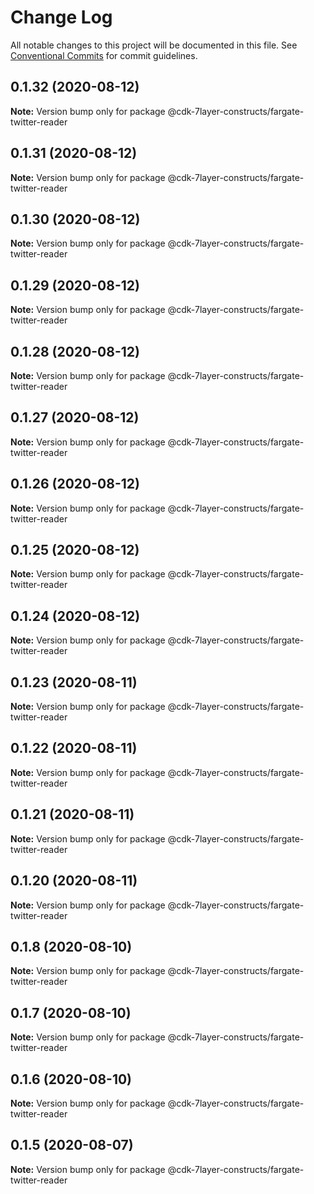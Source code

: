 # Change Log

All notable changes to this project will be documented in this file.
See [Conventional Commits](https://conventionalcommits.org) for commit guidelines.

## 0.1.32 (2020-08-12)

**Note:** Version bump only for package @cdk-7layer-constructs/fargate-twitter-reader





## 0.1.31 (2020-08-12)

**Note:** Version bump only for package @cdk-7layer-constructs/fargate-twitter-reader





## 0.1.30 (2020-08-12)

**Note:** Version bump only for package @cdk-7layer-constructs/fargate-twitter-reader





## 0.1.29 (2020-08-12)

**Note:** Version bump only for package @cdk-7layer-constructs/fargate-twitter-reader





## 0.1.28 (2020-08-12)

**Note:** Version bump only for package @cdk-7layer-constructs/fargate-twitter-reader





## 0.1.27 (2020-08-12)

**Note:** Version bump only for package @cdk-7layer-constructs/fargate-twitter-reader





## 0.1.26 (2020-08-12)

**Note:** Version bump only for package @cdk-7layer-constructs/fargate-twitter-reader





## 0.1.25 (2020-08-12)

**Note:** Version bump only for package @cdk-7layer-constructs/fargate-twitter-reader





## 0.1.24 (2020-08-12)

**Note:** Version bump only for package @cdk-7layer-constructs/fargate-twitter-reader





## 0.1.23 (2020-08-11)

**Note:** Version bump only for package @cdk-7layer-constructs/fargate-twitter-reader





## 0.1.22 (2020-08-11)

**Note:** Version bump only for package @cdk-7layer-constructs/fargate-twitter-reader





## 0.1.21 (2020-08-11)

**Note:** Version bump only for package @cdk-7layer-constructs/fargate-twitter-reader





## 0.1.20 (2020-08-11)

**Note:** Version bump only for package @cdk-7layer-constructs/fargate-twitter-reader





## 0.1.8 (2020-08-10)

**Note:** Version bump only for package @cdk-7layer-constructs/fargate-twitter-reader





## 0.1.7 (2020-08-10)

**Note:** Version bump only for package @cdk-7layer-constructs/fargate-twitter-reader





## 0.1.6 (2020-08-10)

**Note:** Version bump only for package @cdk-7layer-constructs/fargate-twitter-reader





## 0.1.5 (2020-08-07)

**Note:** Version bump only for package @cdk-7layer-constructs/fargate-twitter-reader
